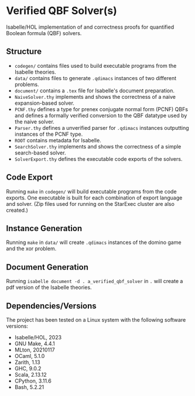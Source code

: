 # Verified QBF Solver(s)

Isabelle/HOL implementation of and correctness proofs for quantified Boolean formula (QBF) solvers.

## Structure

- `codegen/` contains files used to build executable programs from the Isabelle theories.
- `data/` contains files to generate `.qdimacs` instances of two different problems.
- `document/` contains a `.tex` file for Isabelle's document preparation.
- `NaiveSolver.thy` implements and shows the correctness of a naive expansion-based solver.
- `PCNF.thy` defines a type for prenex conjugate normal form (PCNF) QBFs and defines a formally verified conversion to the QBF datatype used by the naive solver.
- `Parser.thy` defines a unverified parser for `.qdimacs` instances outputting instances of the PCNF type.
- `ROOT` contains metadata for Isabelle.
- `SearchSolver.thy` implements and shows the correctness of a simple search-based solver.
- `SolverExport.thy` defines the executable code exports of the solvers.

## Code Export

Running `make` in `codegen/` will build executable programs from the code exports.
One executable is built for each combination of export language and solver.
(Zip files used for running on the StarExec cluster are also created.)

## Instance Generation

Running `make` in `data/` will create `.qdimacs` instances of the domino game and the xor problem.

## Document Generation

Running `isabelle document -d . a_verified_qbf_solver` in `.` will create a pdf version of the Isabelle theories.

## Dependencies/Versions

The project has been tested on a Linux system with the following software versions:
- Isabelle/HOL, 2023
- GNU Make, 4.4.1
- MLton, 20210117
- OCaml, 5.1.0
- Zarith, 1.13
- GHC, 9.0.2
- Scala, 2.13.12
- CPython, 3.11.6
- Bash, 5.2.21
